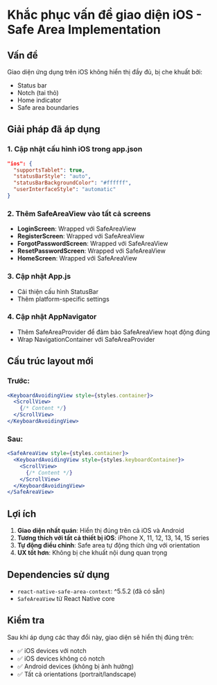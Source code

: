 # Khắc phục vấn đề giao diện iOS - Safe Area Implementation

## Vấn đề
Giao diện ứng dụng trên iOS không hiển thị đầy đủ, bị che khuất bởi:
- Status bar
- Notch (tai thỏ)
- Home indicator
- Safe area boundaries

## Giải pháp đã áp dụng

### 1. Cập nhật cấu hình iOS trong app.json
```json
"ios": {
  "supportsTablet": true,
  "statusBarStyle": "auto",
  "statusBarBackgroundColor": "#ffffff",
  "userInterfaceStyle": "automatic"
}
```

### 2. Thêm SafeAreaView vào tất cả screens
- **LoginScreen**: Wrapped với SafeAreaView
- **RegisterScreen**: Wrapped với SafeAreaView
- **ForgotPasswordScreen**: Wrapped với SafeAreaView
- **ResetPasswordScreen**: Wrapped với SafeAreaView
- **HomeScreen**: Wrapped với SafeAreaView

### 3. Cập nhật App.js
- Cải thiện cấu hình StatusBar
- Thêm platform-specific settings

### 4. Cập nhật AppNavigator
- Thêm SafeAreaProvider để đảm bảo SafeAreaView hoạt động đúng
- Wrap NavigationContainer với SafeAreaProvider

## Cấu trúc layout mới

### Trước:
```jsx
<KeyboardAvoidingView style={styles.container}>
  <ScrollView>
    {/* Content */}
  </ScrollView>
</KeyboardAvoidingView>
```

### Sau:
```jsx
<SafeAreaView style={styles.container}>
  <KeyboardAvoidingView style={styles.keyboardContainer}>
    <ScrollView>
      {/* Content */}
    </ScrollView>
  </KeyboardAvoidingView>
</SafeAreaView>
```

## Lợi ích

1. **Giao diện nhất quán**: Hiển thị đúng trên cả iOS và Android
2. **Tương thích với tất cả thiết bị iOS**: iPhone X, 11, 12, 13, 14, 15 series
3. **Tự động điều chỉnh**: Safe area tự động thích ứng với orientation
4. **UX tốt hơn**: Không bị che khuất nội dung quan trọng

## Dependencies sử dụng
- `react-native-safe-area-context`: ^5.5.2 (đã có sẵn)
- `SafeAreaView` từ React Native core

## Kiểm tra
Sau khi áp dụng các thay đổi này, giao diện sẽ hiển thị đúng trên:
- ✅ iOS devices với notch
- ✅ iOS devices không có notch
- ✅ Android devices (không bị ảnh hưởng)
- ✅ Tất cả orientations (portrait/landscape)